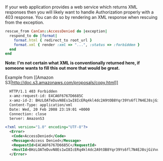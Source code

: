 If your web application provides a web service which returns XML responses then you will likely want to handle Authorization properly with a 403 response. You can do so by rendering an XML response when rescuing from the exception.

```ruby
rescue_from CanCan::AccessDenied do |exception|
  respond_to do |format|
    format.html { redirect_to root_url }
    format.xml { render :xml => "...", :status => :forbidden }
  end
end
```

**Note: I'm not certain what XML is conventionally returned here, if someone wants to fill this out more that would be great.**

Example from [[Amazon S3|http://doc.s3.amazonaws.com/proposals/copy.html]]
```xml
  HTTP/1.1 403 Forbidden
  x-amz-request-id: E4CA6F6767D6685C
  x-amz-id-2: BHzLOATeDuvN8Es1wI8IcERq4kl4dc2A9tOB8Yqr39Ys6fl7N4EJ8sjGiVvu6wLP
  Content-Type: application/xml
  Date: Wed, 20 Feb 2008 23:19:01 +0000
  Connection: close
  Server: AmazonS3

<?xml version="1.0" encoding="UTF-8"?>
  <Error>
   <Code>AccessDenied</Code>
   <Message>Access Denied</Message>
   <RequestId>E4CA6F6767D6685C</RequestId>
   <HostId>BHzLOATeDuvN8Es1wI8IcERq4kl4dc2A9tOB8Yqr39Ys6fl7N4EJ8sjGiVvu6wLP</HostId>
  </Error>

